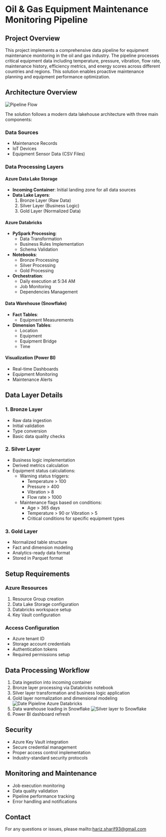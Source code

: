# Oil & Gas Equipment Maintenance Monitoring Pipeline

## Project Overview
This project implements a comprehensive data pipeline for equipment maintenance monitoring in the oil and gas industry. The pipeline processes critical equipment data including temperature, pressure, vibration, flow rate, maintenance history, efficiency metrics, and energy scores across different countries and regions. This solution enables proactive maintenance planning and equipment performance optimization.

## Architecture Overview
![Pipeline Flow](https://github.com/user-attachments/assets/b64c186f-fd90-419d-8a8d-4ba791da499e)


The solution follows a modern data lakehouse architecture with three main components:

### Data Sources
- Maintenance Records
- IoT Devices
- Equipment Sensor Data (CSV Files)

### Data Processing Layers

#### Azure Data Lake Storage
- **Incoming Container**: Initial landing zone for all data sources
- **Data Lake Layers**:
  1. Bronze Layer (Raw Data)
  2. Silver Layer (Business Logic)
  3. Gold Layer (Normalized Data)

#### Azure Databricks
- **PySpark Processing**:
  - Data Transformation
  - Business Rules Implementation
  - Schema Validation
- **Notebooks**:
  - Bronze Processing
  - Silver Processing
  - Gold Processing
- **Orchestration**:
  - Daily execution at 5:34 AM
  - Job Monitoring
  - Dependencies Management

#### Data Warehouse (Snowflake)
- **Fact Tables**:
  - Equipment Measurements
- **Dimension Tables**:
  - Location
  - Equipment
  - Equipment Bridge
  - Time

#### Visualization (Power BI)
- Real-time Dashboards
- Equipment Monitoring
- Maintenance Alerts

## Data Layer Details

### 1. Bronze Layer
- Raw data ingestion
- Initial validation
- Type conversion
- Basic data quality checks

### 2. Silver Layer
- Business logic implementation
- Derived metrics calculation
- Equipment status calculations:
  - Warning status triggers:
    - Temperature > 100
    - Pressure > 400
    - Vibration > 8
    - Flow rate > 1000
  - Maintenance flags based on conditions:
    - Age > 365 days
    - Temperature > 90 or Vibration > 5
    - Critical conditions for specific equipment types

### 3. Gold Layer
- Normalized table structure
- Fact and dimension modeling
- Analytics-ready data format
- Stored in Parquet format

## Setup Requirements

### Azure Resources
1. Resource Group creation
2. Data Lake Storage configuration
3. Databricks workspace setup
4. Key Vault configuration

### Access Configuration
- Azure tenant ID
- Storage account credentials
- Authentication tokens
- Required permissions setup

## Data Processing Workflow
1. Data ingestion into incoming container
2. Bronze layer processing via Databricks notebook
3. Silver layer transformation and business logic application
4. Gold layer normalization and dimensional modeling
  ![Date Pipieline Azure Databricks](https://github.com/user-attachments/assets/046a09f2-f8ed-405a-b66e-600f983c552e)
5. Data warehouse loading in Snowflake
![Silver layer to Snowflake](https://github.com/user-attachments/assets/380f4a52-7593-4b83-b483-a555f2df4c14)
6. Power BI dashboard refresh

## Security
- Azure Key Vault integration
- Secure credential management
- Proper access control implementation
- Industry-standard security protocols

## Monitoring and Maintenance
- Job execution monitoring
- Data quality validation
- Pipeline performance tracking
- Error handling and notifications

## Contact
For any questions or issues, please mailto:hariz.sharif93@gmail.com
